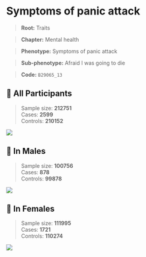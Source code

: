 # Symptoms of panic attack
> **Root:** Traits  

> **Chapter:** Mental health  

> **Phenotype:** Symptoms of panic attack  

> **Sub-phenotype:** Afraid I was going to die  

> **Code:** `B29065_13`

## 🧪 All Participants  
> Sample size: **212751**  
> Cases: **2599**  
> Controls: **210152**
<img src="/Traits/Figures/ALL/B29065_13.png"/>
<CsvTable src="/Traits/Data/ALL/LG_B29065_13.csv" label="🔍 View full results" />

## 👨 In Males  
> Sample size: **100756**  
> Cases: **878**  
> Controls: **99878**
<img src="/Traits/Figures/Male/B29065_13.png"/>
<CsvTable src="/Traits/Data/Male/LG_B29065_13.csv" label="🔍 View full results" />

## 👩 In Females  
> Sample size: **111995**  
> Cases: **1721**  
> Controls: **110274**
<img src="/Traits/Figures/Female/B29065_13.png"/>
<CsvTable src="/Traits/Data/Female/LG_B29065_13.csv" label="🔍 View full results" />
